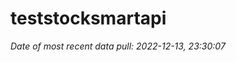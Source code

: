 
<!-- README.md is generated from README.Rmd. Please edit that file -->

# teststocksmartapi

*Date of most recent data pull: 2022-12-13, 23:30:07*
